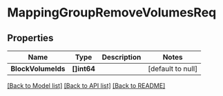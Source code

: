 # MappingGroupRemoveVolumesReq

## Properties
Name | Type | Description | Notes
------------ | ------------- | ------------- | -------------
**BlockVolumeIds** | **[]int64** |  | [default to null]

[[Back to Model list]](../README.md#documentation-for-models) [[Back to API list]](../README.md#documentation-for-api-endpoints) [[Back to README]](../README.md)


